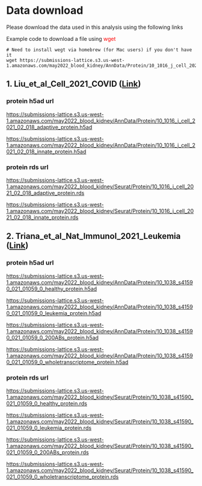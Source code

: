 # Data download

Please download the data used in this analysis using the following links

Example code to download a file using <span style="color: red;">wget</span>
```{bash, engine.opts='-l'}
# Need to install wegt via homebrew (for Mac users) if you don't have it
wget https://submissions-lattice.s3.us-west-1.amazonaws.com/may2022_blood_kidney/AnnData/Protein/10_1016_j_cell_2021_02_018_adaptive_protein.h5ad
```

## 1.  Liu_et_al_Cell_2021_COVID ([Link](https://doi.org/10.1016/j.cell.2021.02.018)) 

### protein h5ad url

https://submissions-lattice.s3.us-west-1.amazonaws.com/may2022_blood_kidney/AnnData/Protein/10_1016_j_cell_2021_02_018_adaptive_protein.h5ad

https://submissions-lattice.s3.us-west-1.amazonaws.com/may2022_blood_kidney/AnnData/Protein/10_1016_j_cell_2021_02_018_innate_protein.h5ad

### protein rds url

https://submissions-lattice.s3.us-west-1.amazonaws.com/may2022_blood_kidney/Seurat/Protein/10_1016_j_cell_2021_02_018_adaptive_protein.rds

https://submissions-lattice.s3.us-west-1.amazonaws.com/may2022_blood_kidney/Seurat/Protein/10_1016_j_cell_2021_02_018_innate_protein.rds


## 2.  Triana_et_al_Nat_Immunol_2021_Leukemia ([Link](https://doi.org/10.1038/s41590-021-01059-0))

### protein h5ad url

https://submissions-lattice.s3.us-west-1.amazonaws.com/may2022_blood_kidney/AnnData/Protein/10_1038_s41590_021_01059_0_healthy_protein.h5ad

https://submissions-lattice.s3.us-west-1.amazonaws.com/may2022_blood_kidney/AnnData/Protein/10_1038_s41590_021_01059_0_leukemia_protein.h5ad

https://submissions-lattice.s3.us-west-1.amazonaws.com/may2022_blood_kidney/AnnData/Protein/10_1038_s41590_021_01059_0_200ABs_protein.h5ad

https://submissions-lattice.s3.us-west-1.amazonaws.com/may2022_blood_kidney/AnnData/Protein/10_1038_s41590_021_01059_0_wholetranscriptome_protein.h5ad

### protein rds url

https://submissions-lattice.s3.us-west-1.amazonaws.com/may2022_blood_kidney/Seurat/Protein/10_1038_s41590_021_01059_0_healthy_protein.rds

https://submissions-lattice.s3.us-west-1.amazonaws.com/may2022_blood_kidney/Seurat/Protein/10_1038_s41590_021_01059_0_leukemia_protein.rds

https://submissions-lattice.s3.us-west-1.amazonaws.com/may2022_blood_kidney/Seurat/Protein/10_1038_s41590_021_01059_0_200ABs_protein.rds

https://submissions-lattice.s3.us-west-1.amazonaws.com/may2022_blood_kidney/Seurat/Protein/10_1038_s41590_021_01059_0_wholetranscriptome_protein.rds




